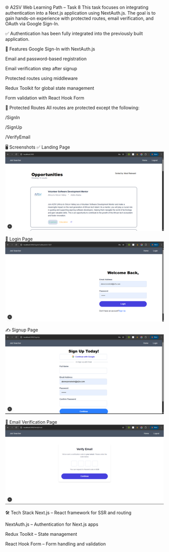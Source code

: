 🌐 A2SV Web Learning Path – Task 8
This task focuses on integrating authentication into a Next.js application using NextAuth.js. The goal is to gain hands-on experience with protected routes, email verification, and OAuth via Google Sign-In.

✅ Authentication has been fully integrated into the previously built application.

🚀 Features
Google Sign-In with NextAuth.js

Email and password-based registration

Email verification step after signup

Protected routes using middleware

Redux Toolkit for global state management

Form validation with React Hook Form

🔐 Protected Routes
All routes are protected except the following:

/SignIn

/SignUp

/VerifyEmail

🖥️ Screenshots
✅ Landing Page
![landing page](screenshots/Screenshot%202025-07-24%20170920.png)

🔐 Login Page
![login page](screenshots/Screenshot%202025-07-24%20171006.png)

✍️ Signup Page
![signup page](screenshots/Screenshot%202025-07-24%20171046.png)

📧 Email Verification Page
![verify email](screenshots/Screenshot%202025-07-24%20171329.png)

🛠️ Tech Stack
Next.js – React framework for SSR and routing

NextAuth.js – Authentication for Next.js apps

Redux Toolkit – State management

React Hook Form – Form handling and validation